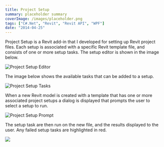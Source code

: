 ```yaml
---
title: Project Setup
summary: placeholder summary
coverImage: /images/placeholder.png
tags: ["C#.Net", "Revit", "Revit API", "WPF"]
date: "2014-04-25"
---
```


Project Setup is a Revit add-in that I developed for setting up Revit project files. Each setup is associated with a specific Revit template file, and consists of one or more setup tasks. The setup editor is shown in the image below.

![Project Setup Editor](Project-Setup-Editor.png)

The image below shows the available tasks that can be added to a setup.

![Project Setup Tasks](http://www.ericanastas.com/wp-content/uploads/2014/07/Project-Setup-Tasks.png)

When a new Revit model is created with a template that has one or more associated project setups a dialog is displayed that prompts the user to select a setup to run.

![Project Setup Prompt](Project-Setup-Prompt.png)

The setup task are then run on the new file, and the results displayed to the user. Any failed setup tasks are highlighted in red.

![](Project-Setup-Test.png)
